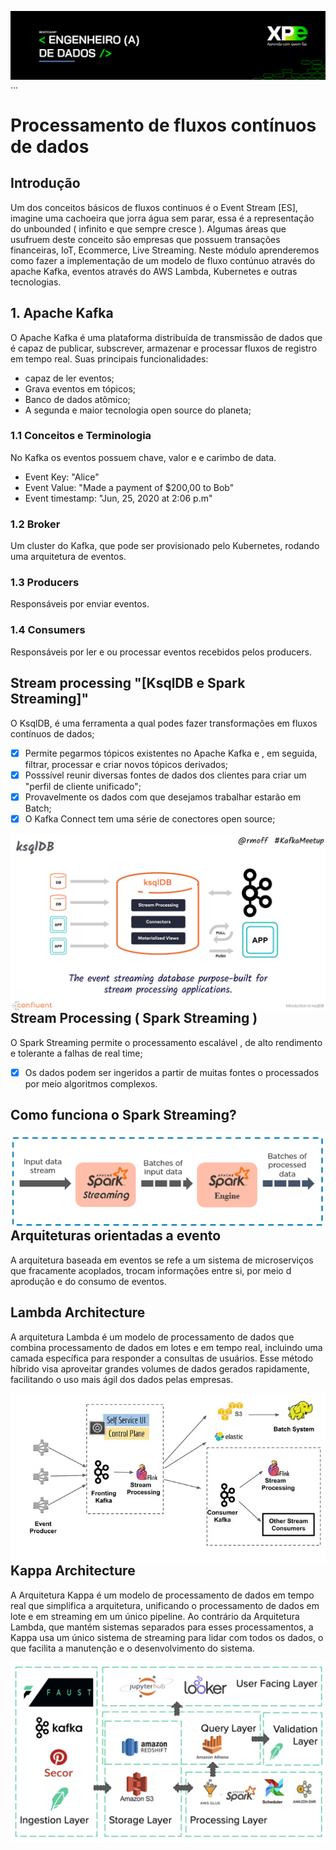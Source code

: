 <img align="right" src="https://raw.githubusercontent.com/araujoeverton/XP_Bootcamp_Engenharia_de_Dados/main/assets/bootcamp-engenheiro-de-dados-xp.jpg" width="1080"/> ...

# Processamento de fluxos contínuos de dados

## Introdução

Um dos conceitos básicos de fluxos continuos é o Event Stream [ES], imagine uma cachoeira que jorra água sem parar, essa é a representação do unbounded ( infinito e que sempre cresce ).
Algumas áreas que usufruem deste conceito são empresas que possuem transações financeiras, IoT, Ecommerce, Live Streaming.
Neste módulo aprenderemos como fazer a implementação de um modelo de fluxo contúnuo através do apache Kafka, eventos através do AWS Lambda, Kubernetes e outras tecnologias.

## 1. Apache Kafka

O Apache Kafka é uma plataforma distribuída de transmissão de dados que é capaz de publicar, subscrever, armazenar e processar fluxos de registro em tempo real.
Suas principais funcionalidades:
* capaz de ler eventos;
* Grava eventos em tópicos;
* Banco de dados atômico;
* A segunda e maior tecnologia open source do planeta;

### 1.1 Conceitos e Terminologia

No Kafka os eventos possuem chave, valor e e carimbo de data.
* Event Key: "Alice"
* Event Value: "Made a payment of $200,00 to Bob"
* Event timestamp: "Jun, 25, 2020 at 2:06 p.m"

### 1.2 Broker

Um cluster do Kafka, que pode ser provisionado pelo Kubernetes, rodando uma arquitetura de eventos.

### 1.3 Producers

Responsáveis por enviar eventos.

### 1.4 Consumers

Responsáveis por ler e ou processar eventos recebidos pelos producers.

## Stream processing "[KsqlDB e Spark Streaming]"

O KsqlDB, é uma ferramenta a qual podes fazer transformações em fluxos contínuos de dados;
- [x] Permite pegarmos tópicos existentes no Apache Kafka e , em seguida, filtrar, processar e criar novos tópicos derivados;
- [x] Posssível reunir diversas fontes de dados dos clientes para criar um "perfil de cliente unificado";
- [x] Provavelmente os dados com que desejamos trabalhar estarão em Batch;
- [x] O Kafka Connect tem uma série de conectores open source;
      
<div width="1080">
<img align="left" src="https://raw.githubusercontent.com/araujoeverton/XP_Bootcamp_Engenharia_de_Dados/main/assets/ksqldb.jpg" />
</div>

## Stream Processing ( Spark Streaming )

O Spark Streaming permite o processamento escalável , de alto rendimento e tolerante a falhas de real time;
- [x] Os dados podem ser ingeridos a partir de muitas fontes o processados por meio algoritmos complexos.

## Como funciona o Spark Streaming?
<div width="1080">
<img align="left" src="https://raw.githubusercontent.com/araujoeverton/XP_Bootcamp_Engenharia_de_Dados/main/assets/main-qimg-40deb35b86d4744e7d5187b463e39ea8.webp"/>
</div>

## Arquiteturas orientadas a evento
A arquitetura baseada em eventos se refe a um sistema de microserviços que fracamente acoplados, trocam informações entre si, por meio d aprodução e do consumo de eventos.

## Lambda Architecture

A arquitetura Lambda é um modelo de processamento de dados que combina processamento de dados em lotes e em tempo real, incluindo uma camada específica para responder a consultas de usuários. Esse método híbrido visa aproveitar grandes volumes de dados gerados rapidamente, facilitando o uso mais ágil dos dados pelas empresas.

<div width="1080">
<img align="left" src="https://raw.githubusercontent.com/araujoeverton/XP_Bootcamp_Engenharia_de_Dados/main/assets/netflix-delivery-stream.webp"/>
</div>


## Kappa Architecture

A Arquitetura Kappa é um modelo de processamento de dados em tempo real que simplifica a arquitetura, unificando o processamento de dados em lote e em streaming em um único pipeline. Ao contrário da Arquitetura Lambda, que mantém sistemas separados para esses processamentos, a Kappa usa um único sistema de streaming para lidar com todos os dados, o que facilita a manutenção e o desenvolvimento do sistema.

<div width="1080">
<img align="left" src="https://raw.githubusercontent.com/araujoeverton/XP_Bootcamp_Engenharia_de_Dados/main/assets/robinhood-delivery-stream.webp"/>
</div>







  



